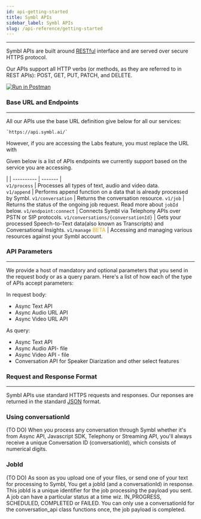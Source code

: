 ```yaml
---
id: api-getting-started
title: Symbl APIs
sidebar_label: Symbl APIs
slug: /api-reference/getting-started
---
```

---
 
Symbl APIs are built around [RESTful](http://en.wikipedia.org/wiki/Representational_State_Transfer) interface and are served over secure HTTPS protocol.

Our APIs support all HTTP verbs (or methods, as they are referred to in REST APIs): POST, GET, PUT, PATCH, and DELETE.


[![Run in Postman](https://run.pstmn.io/button.svg)](https://god.gw.postman.com/run-collection/13497402-108cafc3-da45-4b00-97fe-4819894f58bb?action=collection%2Ffork&collection-url=entityId%3D13497402-108cafc3-da45-4b00-97fe-4819894f58bb%26entityType%3Dcollection%26workspaceId%3D5f563cfe-42ef-4344-a98a-eae13183fb7c)


### Base URL and Endpoints
---
All our APIs use the base URL definition give below for all our services:

```shell
`https://api.symbl.ai/` 
``` 
However, if you are accessing the Labs feature, you must replace the URL with 

Given below is a list of APIs endpoints we currently support based on the service you are accessing.

 |  |
---------- | ------- |  
`v1/process` | Processes all types of text, audio and video data.  
`v1/append` | Performs append function on a data that is already processed by Symbl.
`v1/conversation` | Returns the conversation resource.
`v1/job` | Returns the status of the ongoing job request. Read more about `jobId` below. 
`v1/endpoint:connect` | Connects Symbl via Telephony APIs over PSTN or SIP protocols. 
`v1/conversations/{conversationId}` |  Gets your processed Speech-to-Text data(also known as Transcripts) and Conversational Insights.
`v1/manage`  <font color="orange"> BETA</font> | Accessing and managing various resources against your Symbl account. 

### API Parameters
---

We provide a host of mandatory and optional parameters that you send in the request body or as a query param. Here's a list of how each of the type of APIs accept parameters:

In request body:

- Async Text API
- Async Audio URL API
- Async Video URL API

As query: 

- Async Text API
- Async Audio API- file
- Async Video API - file
- Conversation API for Speaker Diarization and other select features

### Request and Response Format
---
Symbl APIs use standard HTTPS requests and responses. Our reponses are returned in the standard [JSON](https://www.json.org/json-en.html) format. 

### 
### Using conversationId
(TO DO)
When you process any conversation through Symbl whether it's from Async API, Javascript SDK, Telephony or Streaming API, you'll always receive a unique Conversation ID (conversationId), which consists of numerical digits.

### JobId
(TO DO)
As soon as you upload one of your files, or send one of your text for processing to Symbl, You get a jobId (and a conversationId) in response. This jobId is a unique identifier for the job processing the payload you sent.
A job can have a particular status at a time wiz. IN_PROGRESS, SCHEDULED, COMPLETED or FAILED. You can only use a conversationId for the conversation_api class functions once, the job payload is completed.

